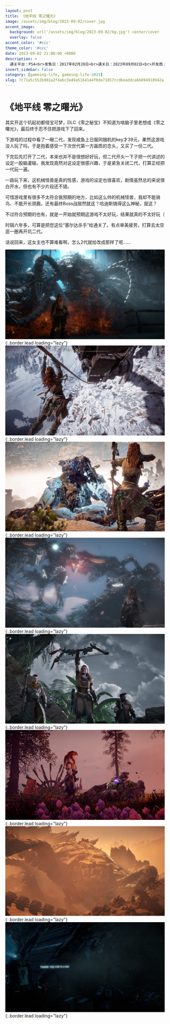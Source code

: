 ```yaml
---
layout: post
title: 《地平线 零之曙光》
image: /assets/img/blog/2023-09-02/cover.jpg
accent_image: 
  background: url('/assets/img/blog/2023-09-02/bg.jpg') center/cover
  overlay: false
accent_color: '#ccc'
theme_color: '#ccc'
date: 2023-09-02 21:00:00 +0800
description: >
  通关平台：PS4<br>发售日：2017年02月28日<br>通关日：2023年09月02日<br>开发商：Guerrilla Games<br>发行商：SIE
invert_sidebar: false
category: [gameing-life, gameing-life-2023]
slug: 7c71a5c552b901a2f4abc3e49a5164144f0de71857ccdbeaddca6b894918942a
---
```


# 《地平线 零之曙光》

其实开这个坑起初都怪宝可梦，DLC《零之秘宝》不知道为啥脑子里老想成《零之曙光》，最后终于忍不住把游戏下了回来。

下游戏的过程中看了一眼二代，发现咸鱼上日服同捆机的key才39元，果然这游戏没人玩了吗，于是抱着感受一下次世代第一方画质的念头，又买了一份二代。

下完后先打开了二代，本来也并不是很想好好玩，但二代开头一下子把一代讲述的设定一股脑灌输，我发现竟然对这设定很感兴趣，于是紧急关闭二代，打算正经把一代玩一遍。

一路玩下来，这机械怪兽是真的性感，游戏的设定也很喜欢，剧情虽然总的来说很白开水，但也有不少片段还不错。

可惜游戏里有很多不太符合我预期的地方，比如这么帅的机械怪兽，我却不能骑鸟、不能开长颈鹿。还有最终Boss战居然就这？哈迪斯搞得这么神秘，就这？

不过符合预期的也有，就是一开始就预期这游戏不太好玩，结果就真的不太好玩（

时隔六年多，可算是把您这位“塞尔达杀手”给通关了。有点审美疲劳，打算去太空逛一圈再开坑二代。

话说回来，这女主也不算难看啊，怎么2代就给改成那样了呢......

![](/assets/img/blog/2023-09-02/1.jpg){:.border.lead loading="lazy"}
![](/assets/img/blog/2023-09-02/2.jpg){:.border.lead loading="lazy"}
![](/assets/img/blog/2023-09-02/3.jpg){:.border.lead loading="lazy"}
![](/assets/img/blog/2023-09-02/4.jpg){:.border.lead loading="lazy"}
![](/assets/img/blog/2023-09-02/5.jpg){:.border.lead loading="lazy"}
![](/assets/img/blog/2023-09-02/6.jpg){:.border.lead loading="lazy"}
![](/assets/img/blog/2023-09-02/7.jpg){:.border.lead loading="lazy"}
![](/assets/img/blog/2023-09-02/8.jpg){:.border.lead loading="lazy"}